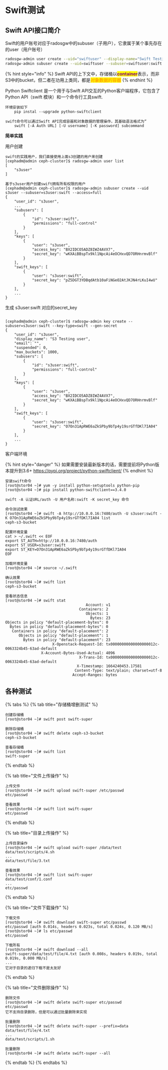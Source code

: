 # Swift测试

## Swift API接口简介

Swift的用户账号对应于radosgw中的subuser（子用户），它隶属于某个事先存在的user（用户账号）

```bash
radosgw-admin user create --uid="swiftuser" --display-name="Swift Testing User"
radosgw-admin subuser create --uid=swiftuser --subuser=swiftuser:swift --access=full
```

{% hint style="info" %}
Swift API的上下文中，存储桶以<mark style="color:purple;">**container**</mark>表示，而非S3中的bucket，但二者在功用上类同，都是<mark style="color:orange;">**对象数据的容器**</mark>
{% endhint %}

Python Swiftclient 是一个用于与Swift API交互的Python客户端程序，它包含了Python API（swift 模块）和一个命令行工具swift.

```
环境安装如下
    pip instal --upgrade python-swiftclient
​
swift命令可以通过Swift API完成容器和对象数据的管理操作，其基础语法格式为“
    swift [-A Auth URL] [-U username] [-K password] subcommand
```

**简单实践**

用户创建

```
swift的实践用户，我们直接使用上面s3创建的用户来创建
[cephadm@admin ceph-cluster]$ radosgw-admin user list
[
    "s3user"
]
```

```
基于s3user用户创建swift拥有所有权限的用户
[cephadm@admin ceph-cluster]$ radosgw-admin subuser create --uid s3user --subuser=s3user:swift --access=full
{
    "user_id": "s3user",
    ...
    "subusers": [
        {
            "id": "s3user:swift",
            "permissions": "full-control"
        }
    ],
    "keys": [
        {
            "user": "s3user",
            "access_key": "BX2IDCO5ADZ8IWZ4AVX7",
            "secret_key": "wKXAiBBspTx9kl1NpcAi4eOCHxvQD7ORHnrmvBlf"
        }
    ],
    "swift_keys": [
        {
            "user": "s3user:swift",
            "secret_key": "pZ5DGT3YDBqdAtb10aFiNGeO2AtJKJN4rLKuI4wU"
        }
    ],
    ...
}
```

生成 s3user:swift 对应的secret\_key

```

[cephadm@admin ceph-cluster]$ radosgw-admin key create --subuser=s3user:swift --key-type=swift --gen-secret
{
    "user_id": "s3user",
    "display_name": "S3 Testing user",
    "email": "",
    "suspended": 0,
    "max_buckets": 1000,
    "subusers": [
        {
            "id": "s3user:swift",
            "permissions": "full-control"
        }
    ],
    "keys": [
        {
            "user": "s3user",
            "access_key": "BX2IDCO5ADZ8IWZ4AVX7",
            "secret_key": "wKXAiBBspTx9kl1NpcAi4eOCHxvQD7ORHnrmvBlf"
        }
    ],
    "swift_keys": [
        {
            "user": "s3user:swift",
            "secret_key": "O7On31ApRWE6aZkSPby9bTp4y19srGTfDKl7IA04"
        }
    ],
    ...
}
```

客户端环境

{% hint style="danger" %}
如果需要安装最新版本的话，需要提前将Python版本提升到3.6+ https://pypi.org/project/python-swiftclient/
{% endhint %}

```
安装swift命令
[root@stor04 ~]# yum -y install python-setuptools python-pip
[root@stor04 ~]# pip install python-swiftclient==3.4.0
```

`swift -A 认证URL/auth -U 用户名称:swift -K secret_key 命令`

```
​命令测试效果
[root@stor04 ~]# swift -A http://10.0.0.16:7480/auth -U s3user:swift -K O7On31ApRWE6aZkSPby9bTp4y19srGTfDKl7IA04 list
ceph-s3-bucket
```

```
配置环境变量
cat > ~/.swift << EOF
export ST_AUTH=http://10.0.0.16:7480/auth
export ST_USER=s3user:swift
export ST_KEY=O7On31ApRWE6aZkSPby9bTp4y19srGTfDKl7IA04
EOF
```

```
加载环境变量
[root@stor04 ~]# source ~/.swift
​
确认效果
[root@stor04 ~]# swift list
ceph-s3-bucket
```

```
查看状态信息
[root@stor04 ~]# swift stat
                                    Account: v1
                                 Containers: 2
                                    Objects: 1
                                      Bytes: 23
Objects in policy "default-placement-bytes": 0
  Bytes in policy "default-placement-bytes": 0
   Containers in policy "default-placement": 2
      Objects in policy "default-placement": 1
        Bytes in policy "default-placement": 23
                     X-Openstack-Request-Id: tx00000000000000000012c-0063324b45-63ad-default
                X-Account-Bytes-Used-Actual: 4096
                                 X-Trans-Id: tx00000000000000000012c-0063324b45-63ad-default
                                X-Timestamp: 1664240453.17581
                               Content-Type: text/plain; charset=utf-8
                              Accept-Ranges: bytes
```

## 各种测试

{% tabs %}
{% tab title="存储桶增删测试" %}
```
创建存储桶
[root@stor04 ~]# swift post swift-super
​
删除存储桶
[root@stor04 ~]# swift delete ceph-s3-bucket
ceph-s3-bucket
​
查看存储桶
[root@stor04 ~]# swift list
swift-super
```


{% endtab %}

{% tab title="文件上传操作" %}
```
上传文件
[root@stor04 ~]# swift upload swift-super /etc/passwd
etc/passwd
​
查看效果
[root@stor04 ~]# swift list swift-super
etc/passwd
```


{% endtab %}

{% tab title="目录上传操作" %}
```
上传目录操作
[root@stor04 ~]# swift upload swift-super /data/test
data/test/scripts/4.sh
...
data/test/file/3.txt
​
查看效果
[root@stor04 ~]# swift list swift-super
data/test/conf/1.conf
...
etc/passwd
```


{% endtab %}

{% tab title="文件下载操作" %}
```
下载文件
[root@stor04 ~]# swift download swift-super etc/passwd
etc/passwd [auth 0.014s, headers 0.023s, total 0.024s, 0.120 MB/s]
[root@stor04 ~]# ls etc/passwd
etc/passwd
​
下载所有
[root@stor04 ~]# swift download --all
swift-super/data/test/file/4.txt [auth 0.008s, headers 0.019s, total 0.019s, 0.000 MB/s]
...
它对于目录的递归下载不是太友好
```


{% endtab %}

{% tab title="文件删除操作" %}
```
删除文件
[root@stor04 ~]# swift delete swift-super etc/passwd
etc/passwd
它不支持目录删除，但是可以通过批量删除来实现
​
批量删除
[root@stor04 ~]# swift delete swift-super --prefix=data
data/test/file/4.txt
...
data/test/scripts/1.sh
​
批量删除
[root@stor04 ~]# swift delete swift-super --all
```


{% endtab %}
{% endtabs %}
